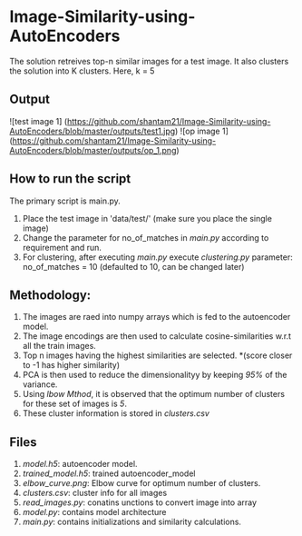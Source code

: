 # Image-Similarity-using-AutoEncoders

The solution retreives top-n similar images for a test image.
It also clusters the solution into K clusters. Here, k = 5

## Output
![test image 1]
(https://github.com/shantam21/Image-Similarity-using-AutoEncoders/blob/master/outputs/test1.jpg)
![op image 1]
(https://github.com/shantam21/Image-Similarity-using-AutoEncoders/blob/master/outputs/op_1.png)

## How to run the script
The primary script is main.py. 
1. Place the test image in 'data/test/' (make sure you place the single image)
2. Change the parameter for no_of_matches in *main.py* according to requirement and run.
3. For clustering, after executing *main.py* execute *clustering.py*
parameter: no_of_matches = 10 (defaulted to 10, can be changed later)

## Methodology:
1. The images are raed into numpy arrays which is fed to the autoencoder model.
2. The image encodings are then used to calculate cosine-similarities w.r.t all the train images.
3. Top n images having the highest similarities are selected. *(score closer to -1 has higher similarity)
4. PCA is then used to reduce the dimensionalityy by keeping *95%* of the variance.
5. Using *lbow Mthod*, it is observed that the optimum number of clusters for these set of images is *5*.
6. These cluster information is stored in *clusters.csv*

## Files 
1. *model.h5*: autoencoder model.
2. *trained_model.h5*: trained autoencoder_model
3. *elbow_curve.png*: Elbow curve for optimum number of clusters.
4. *clusters.csv*: cluster info for all images
5. *read_images.py*: conatins unctions to convert image into array
6. *model.py*: contains model architecture
7. *main.py*: contains initializations and similarity calculations.
